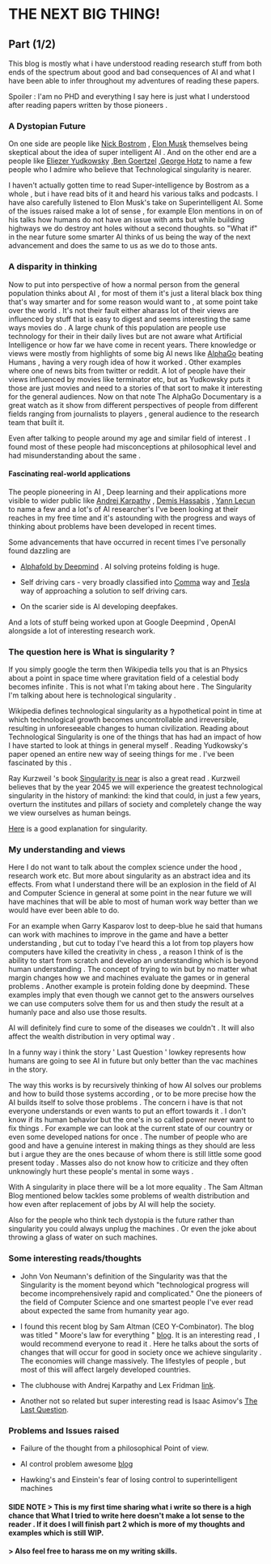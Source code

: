 # **THE NEXT BIG THING!**
## Part (1/2)
 This blog is mostly what i have understood reading research stuff from both ends of the spectrum about good and bad consequences of AI and what I have been able to infer throughout my adventures of reading these papers.

Spoiler : I'am no PHD and everything I say here is just what I understood after reading papers written by those pioneers .

### A Dystopian Future
On one side are people like [Nick Bostrom](https://www.nickbostrom.com/) , [Elon Musk](https://en.wikipedia.org/wiki/Elon_Musk) themselves being skeptical about the idea of super intelligent AI  . And on the other end are a people like [Eliezer Yudkowsky](https://en.wikipedia.org/wiki/Eliezer_Yudkowsky) ,[Ben Goertzel](https://goertzel.org) ,[George Hotz](http://geohot.com/) to name a few people who I admire who believe that Technological singularity is nearer.

I haven't actually gotten time to read Super-intelligence by Bostrom as a whole , but i have read bits of it and heard his various talks and podcasts.  I have also carefully listened to Elon Musk's take on Superintelligent AI. Some of the issues raised make a lot of sense , for example Elon mentions in on of his talks  how humans do not have an issue with ants but while building highways we do destroy ant holes without a second thoughts. so "What if" in the near future some smarter AI thinks of us being the way of the next advancement and does the same to us as we do to those ants.


### A disparity in thinking

Now to put into perspective of how a normal person from the general population thinks about AI , for most of them it's just a literal black box thing that's way smarter and for some reason would want to , at some point take over the world . It's not their fault either aharass lot of their views are influenced by stuff that is easy to digest and seems interesting the same ways movies do . A large chunk of this population are people use technology for their in their daily lives but are not aware what Artificial Intelligence  or how far we have come in recent years. There knowledge or views were mostly from highlights of some big AI news like [AlphaGo](https://deepmind.com/research/case-studies/alphago-the-story-so-far) beating Humans , having a very rough idea of how it worked . Other examples where one of news bits from twitter or reddit. A lot of people have their views influenced by movies like terminator etc, but as Yudkowsky puts it those are just movies and need to a stories of that sort to make it interesting for the general audiences. Now on that note The AlphaGo Documentary is a great watch as it show from different perspectives of people from different fields ranging from journalists to players , general audience to the research team that built it.

Even after talking to people around my age and similar field of interest . I found most of these people had misconceptions at philosophical level and had misunderstanding about the same .

#### Fascinating real-world applications

The people pioneering in AI , Deep learning and their applications more visible to wider public like [Andrej Karpathy](https://karpathy.ai/) , [Demis Hassabis](https://en.wikipedia.org/wiki/Demis_Hassabis) , [Yann Lecun](http://yann.lecun.com/) to name a few and a lot's of AI researcher's I've been looking at their reaches in my free time and it's astounding with the progress and ways of thinking about problems have been developed in recent times.

Some advancements that have occurred in recent times I've personally found dazzling are

- [Alphafold by Deepmind](https://deepmind.com/blog/article/AlphaFold-Using-AI-for-scientific-discovery) . AI solving proteins folding is huge.

- Self driving cars - very broadly classified into [Comma](https://comma.ai/) way and [Tesla](https://www.tesla.com) way of approaching a solution to self driving cars.

- On the scarier side is AI developing deepfakes.

And a lots of stuff being worked upon at Google Deepmind , OpenAI alongside a lot of interesting research work.

### The question here is What is singularity ?

If you simply google the term then Wikipedia tells you that is an Physics about a point in space time where gravitation field of a celestial body becomes infinite . This is not what I'm taking about here . The Singularity  I'm talking about here is technological singularity .

Wikipedia defines technological singularity as a hypothetical point in time at which technological growth becomes uncontrollable and irreversible, resulting in unforeseeable changes to human civilization. Reading about Technological Singularity is one of the things that has had an impact of how I have started to look at things in general myself . Reading Yudkowsky's paper opened an entire new way of seeing things for me . I've been fascinated by this .

Ray Kurzweil 's book [Singularity is near](https://en.wikipedia.org/wiki/The_Singularity_Is_Near) is also a great read . Kurzweil believes that by the year 2045 we will experience the greatest technological singularity in the history of mankind: the kind that could, in just a few years, overturn the institutes and pillars of society and completely change the way we view ourselves as human beings.

[Here](https://www.youtube.com/watch?v=NLQNBfI97Ck) is a good explanation for singularity.

### My understanding and views

 Here I do not want to talk about the complex science under the hood , research work etc. But more about singularity as an abstract idea and its effects.
 From what I understand there will be an explosion in the field of AI and Computer Science in general at some point in the near future we will have machines that will be able to most of human work way better than we would have ever been able to do.

For an example when Garry Kasparov lost to deep-blue he said that humans can work with machines to improve in the game and have a better understanding , but cut to today I've heard this a lot from top players how computers have killed the creativity in chess , a reason I think of is the ability to start from scratch and develop an understanding which is beyond human understanding . The concept of trying to win but by no matter what margin changes how we and machines evaluate the games or in general problems . Another example is protein folding done by deepmind. These examples imply that even though we cannot get to the answers ourselves we can use computers solve them for us and then study the result at a humanly pace and also use those results.

AI will definitely find cure to some of the diseases we couldn't . It will also affect the wealth distribution in very optimal way . 

In a funny way i think the story ' Last Question ' lowkey represents how humans are going to see AI in future but only better than the vac machines in the story.

The way this works is by recursively thinking of how AI solves our problems and how to build those systems according , or to be more precise how the AI builds itself to solve those problems . 
The concern i have is that not everyone understands or even wants to put an effort towards it . I don't know if its human behavior but the one's in so called power never want to fix things . For example we can look at the current state of our country or even some developed nations for once . The number of people who are good and have a genuine interest in making things as they should are less but i argue they are the ones because of whom there is still little some good present today . Masses also do not know how to criticize and they often unknowingly hurt these people's mental in some ways . 

With A singularity in place there will be a lot more equality .
The Sam Altman Blog mentioned below tackles some problems of wealth distribution and how even after replacement of jobs by AI will help the society.

Also for the people who think tech dystopia is the future rather than singularity you could always unplug the machines . Or even the joke about throwing a glass of water on such machines. 

### Some interesting reads/thoughts

- John Von Neumann's definition of the Singularity was that the Singularity is the moment beyond which "technological progress will become incomprehensively rapid and complicated." One the pioneers of the field of Computer Science and one smartest people I've ever read about expected the same from humanity year ago.

- I found this recent blog by Sam Altman (CEO Y-Combinator). The blog was titled " Moore's law for everything " [blog](https://moores.samaltman.com/). It is an interesting read , I would recommend everyone to read it . Here he talks about the sorts of changes that will occur for good in society once we achieve singularity . The economies will change massively. The lifestyles of people , but most of this will affect largely developed countries.

- The clubhouse with Andrej Karpathy and Lex Fridman [link](https://www.youtube.com/watch?v=3OxEpGU1unA).

- Another not so related but super interesting read is Isaac Asimov's [The Last Question](https://templatetraining.princeton.edu/sites/training/files/the_last_question_-_issac_asimov.pdf).


### Problems and Issues raised

- Failure of the thought from a philosophical Point of view.

- AI control problem awesome [blog](https://geohot.github.io/blog/jekyll/update/2021/02/28/the-ai-control-problem.html)

- Hawking's and Einstein's fear of losing control to superintelligent machines


#### SIDE NOTE > This is my first time sharing what i write so there is a high chance that What I tried to write here doesn't make a lot sense to the reader . If it does I will finish part 2 which is more of my thoughts and examples which is still WIP.
####           > Also feel free to harass me on my writing skills.
